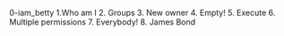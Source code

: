 0-iam_betty
1.Who am I
2. Groups
3. New owner
4. Empty!
5. Execute
6. Multiple permissions
7. Everybody!
8. James Bond
